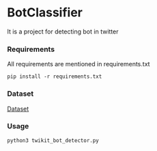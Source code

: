 # BotClassifier
It is a project for detecting bot in twitter

### Requirements

All requirements are mentioned in requirements.txt

```
pip install -r requirements.txt
```

### Dataset

[Dataset](https://www.kaggle.com/datasets/danieltreiman/twitter-human-bots-dataset)

### Usage

```
python3 twikit_bot_detector.py
```
